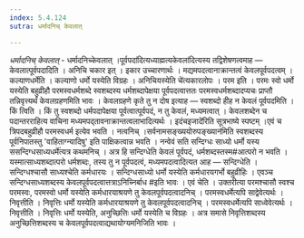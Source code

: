 ```yaml
---
index: 5.4.124
sutra: धर्मादनिच् केवलात्

---
```

_धर्मादनिच् केवलात्_ - धर्मादनिच्केवलात् ।पूर्वपदा॑दित्यध्याह्मत्यकेवला॑दित्यस्य तद्विशेषणत्वमाह — केवलात्पूर्वपदादिति । अनिचि चकार इत् । इकार उच्चारणार्थः । मद्यमपदत्वानाक्रान्तत्वं केवलपूर्वपदत्वम् । कल्याणधर्मेति । कल्याणो धर्मो यस्येति विग्रहः । अनिचियस्येति चे॑त्यकारलोपः । परम इति । परमः स्वो धर्मो यस्येति बहुव्रीहौ परमस्वधर्मशब्दे स्वशब्दस्य धर्मशब्दापेक्षया पूर्वपदत्वात्ततः परमस्वधर्मशब्दादप्यचः प्राप्तौ तन्निवृत्त्यर्थं केवलग्रहणमिति भावः । केवलग्रहणे कृते तु न दोष इत्याह — स्वशब्दो हीह न केवलं पूर्वपदमिति । किं त्विति । किं तु स्वशब्दो धर्मपदापेक्षया पूर्वत्वात्पूर्वपदं, न तु केवलं, मध्यमत्वात् । केवलशब्देन च पदान्तरराहित्य वाचिना मध्यमपद्तावनाक्रान्तत्वलाभादित्यर्थः । इदंचइजादे॑रिति सूत्रभाष्ये स्पष्टम् ।एवं च त्रिपदबहुव्रीहौ परमस्वधर्म इत्येव भवति । नत्वनिच् ।सर्वनामसङ्ख्ययोरुपङ्ख्यान॑मिति स्वशब्दस्य पूर्वनिपातस्तु 'वाहिताग्न्यादिषु' इति पाक्षिकत्वान्न भवति । नन्वेवं सति सन्दिग्धः साध्यो धर्मो यस्य ससन्दिग्धसाध्यधर्मे॑त्यत्र कथमनिच् । अत्र हि सन्दिग्धेति केवलं पूर्वपदं, धर्मशब्दस्तस्म#आत्परो न भवति । यस्मात्साध्यशब्दात्परो धर्मशब्दः, तस्य तु न पूर्वपदत्वं, मध्यमपदत्वादित्यत आह — सन्दिग्धेति । सन्दिग्धश्चासौ साध्यश्चेति कर्मधारयः । सन्दिग्धसाध्यो धर्मो यस्येति कर्मधारयगर्भो बहुव्रीहिः । एवञ्च सन्दिग्धसाध्यशब्दस्य केवलपूर्वपदत्वात्तत्राऽनिच्निर्बाध #इति भावः । एवं चेति । उक्तरीत्या परमश्चासौ स्वश्च परमस्वः, परमस्वो धर्मो यस्येति कर्मधारयाश्रयणे तु केवलपूर्वपदत्वादनिच् । परमस्वधर्मेत्यपि साद्वेवेत्यर्थः । निवृत्तीति । निवृत्तिः धर्मो यस्येति कर्मधारयाश्रयणे तु केवलपूर्वपदत्वादनिच् । परमस्वधर्मेत्यपि साध्वेवेत्यर्थः । निवृत्तीति । निवृत्तिः धर्मो यस्येति, अनुच्छित्तिः धर्मो यस्येति च विग्रहः । अत्र समासे निवृत्तिशब्दस्य अनुच्छित्तिशब्दस्य च केवलपूर्वपदत्वाद्यथायोग्यमनिजिति भावः । 